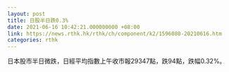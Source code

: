 ```yaml
---
layout: post
title: 日股半日跌0.3%
date: 2021-06-16 10:42:21.000000000 +08:00
link: https://news.rthk.hk/rthk/ch/component/k2/1596080-20210616.htm
categories: rthk
---
```


日本股市半日微跌，日經平均指數上午收市報29347點，跌94點，跌幅0.32%。
